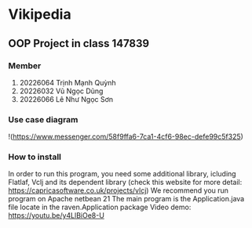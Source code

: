 # Vikipedia
## OOP Project in class 147839
### Member
1. 20226064 Trịnh Mạnh Quỳnh
2. 20226032 Vũ Ngọc Dũng
3. 20226066 Lê Như Ngọc Sơn
### Use case diagram
!(https://www.messenger.com/58f9ffa6-7ca1-4cf6-98ec-defe99c5f325)
### How to install
In order to run this program, you need some additional library, icluding Flatlaf, Vclj and its dependent library (check this website for more detail: https://capricasoftware.co.uk/projects/vlcj)
We recommend you run program on Apache netbean 21
The main program is the Application.java file locate in the raven.Application package
Video demo: https://youtu.be/y4LlBiOe8-U
